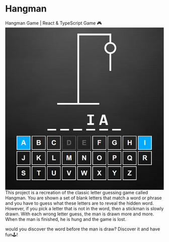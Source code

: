 # Hangman
Hangman Game | React &amp; TypeScript Game 🎮
<img align="center" alt="banner" width="auto" src="Hangman.PNG">
This project is a recreation of the classic letter guessing game called Hangman. You are shown a set of blank letters that match a word or phrase and you have to guess what these letters are to reveal the hidden word. However, if you pick a letter that is not in the word, then a stickman is slowly drawn. With each wrong letter guess, the man is drawn more and more. When the man is finished, he is hung and the game is lost.

would you discover the word before the man is draw? Discover it and have fun🕹️!
